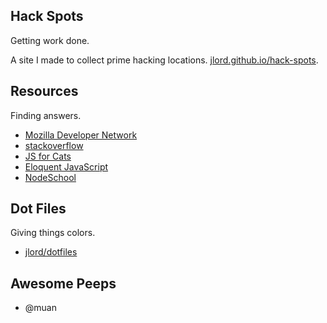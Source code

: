 ## Hack Spots

Getting work done.

A site I made to collect prime hacking locations. [jlord.github.io/hack-spots](https://github.com/jlord/hello-world.git).

## Resources

Finding answers.

- [Mozilla Developer Network](http://www.mdn.com)
- [stackoverflow](stackoverflow.com)
- [JS for Cats](www.jsforcats.com)
- [Eloquent JavaScript](http://eloquentjavascript.net/)
- [NodeSchool](www.nodeschool.io)

## Dot Files

Giving things colors.

- [jlord/dotfiles](https://github.com/jlord/dotfiles)

## Awesome Peeps

- @muan

